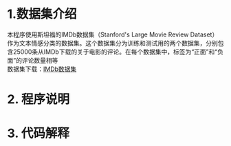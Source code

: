 # 1.数据集介绍
本程序使⽤斯坦福的IMDb数据集（Stanford's Large Movie Review Dataset）作为⽂本情感分类的数据集。这个数据集分为训练和测试⽤的两个数据集，分别包含25000条从IMDb下载的关于电影的评论。在每个数据集中，标签为“正⾯”和“负⾯”的评论数量相等<br>
数据集下载：[IMDb数据集](http://ai.stanford.edu/~amaas/data/sentiment/aclImdb_v1.tar.gz)
# 2. 程序说明

# 3. 代码解释
